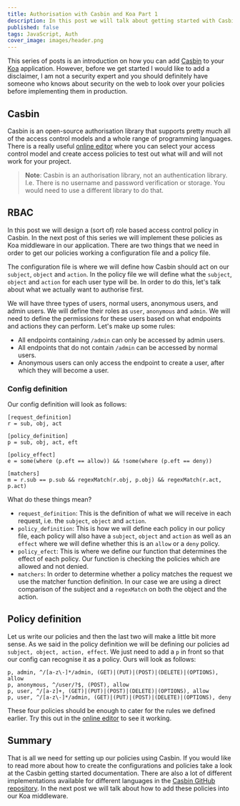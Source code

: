 ```yaml
---
title: Authorisation with Casbin and Koa Part 1
description: In this post we will talk about getting started with Casbin and how to create authorisation policies.
published: false
tags: JavaScript, Auth
cover_image: images/header.png
---
```


This series of posts is an introduction on how you can add [Casbin](https://casbin.org/) to your [Koa](https://koajs.com/) application. However, before we get started I would like to add a disclaimer, I am not a security expert and you should definitely have someone who knows about security on the web to look over your policies before implementing them in production.

## Casbin

Casbin is an open-source authorisation library that supports pretty much all of the access control models and a whole range of programming languages. There is a really useful [online editor](https://casbin.org/en/editor) where you can select your access control model and create access policies to test out what will and will not work for your project.

> **Note**: Casbin is an authorisation library, not an authentication library. I.e. There is no username and password verification or storage. You would need to use a different library to do that.

## RBAC

In this post we will design a (sort of) role based access control policy in Casbin. In the next post of this series we will implement these policies as Koa middleware in our application. There are two things that we need in order to get our policies working a configuration file and a policy file.

The configuration file is where we will define how Casbin should act on our `subject`, `object` and `action`. In the policy file we will define what the `subject`, `object` and `action` for each user type will be. In order to do this, let's talk about what we actually want to authorise first.

We will have three types of users, normal users, anonymous users, and admin users. We will define their roles as `user`, `anonymous` and `admin`. We will need to define the permissions for these users based on what endpoints and actions they can perform. Let's make up some rules:

- All endpoints containing `/admin` can only be accessed by admin users.
- All endpoints that do not contain `/admin` can be accessed by normal users.
- Anonymous users can only access the endpoint to create a user, after which they will become a user.

### Config definition

Our config definition will look as follows:

```
[request_definition]
r = sub, obj, act

[policy_definition]
p = sub, obj, act, eft

[policy_effect]
e = some(where (p.eft == allow)) && !some(where (p.eft == deny))

[matchers]
m = r.sub == p.sub && regexMatch(r.obj, p.obj) && regexMatch(r.act, p.act)
```

What do these things mean?

- `request_definition`: This is the definition of what we will receive in each request, i.e. the `subject`, `object` and `action`.
- `policy_definition`: This is how we will define each policy in our policy file, each policy will also have a `subject`, `object` and `action` as well as an `effect` where we will define whether this is an `allow` or a `deny` policy.
- `policy_efect`: This is where we define our function that determines the effect of each policy. Our function is checking the policies which are allowed and not denied.
- `matchers`: In order to determine whether a policy matches the request we use the matcher function definition. In our case we are using a direct comparison of the subject and a `regexMatch` on both the object and the action.

## Policy definition

Let us write our policies and then the last two will make a little bit more sense. As we said in the policy definition we will be defining our policies ad `subject, object, action, effect`. We just need to add a `p` in front so that our config can recognise it as a policy. Ours will look as follows:

```
p, admin, ^/[a-z\-]*/admin, (GET)|(PUT)|(POST)|(DELETE)|(OPTIONS), allow
p, anonymous, ^/user/?$, (POST), allow
p, user, ^/[a-z]+, (GET)|(PUT)|(POST)|(DELETE)|(OPTIONS), allow
p, user, ^/[a-z\-]*/admin, (GET)|(PUT)|(POST)|(DELETE)|(OPTIONS), deny
```

These four policies should be enough to cater for the rules we defined earlier. Try this out in the [online editor](https://casbin.org/en/editor) to see it working.

## Summary

That is all we need for setting up our policies using Casbin. If you would like to read more about how to create the configurations and policies take a look at the Casbin getting started documentation. There are also a lot of different implementations available for different languages in the [Casbin GitHub repository](https://github.com/casbin). In the next post we will talk about how to add these policies into our Koa middleware.
